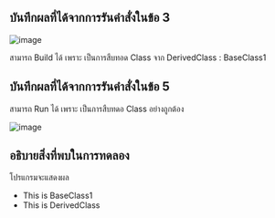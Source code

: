 ## บันทึกผลที่ได้จากการรันคำสั่งในข้อ 3

![image](https://github.com/Phetteepop/03376836-OOP-2566-Lab-08/assets/144197367/44a48c87-a9fc-47ec-a339-34170f140803)


สามารถ Build ได้ เพราะ เป็นการสืบทอด Class จาก  DerivedClass : BaseClass1 

## บันทึกผลที่ได้จากการรันคำสั่งในข้อ 5 

สามารถ Run ได้ เพราะ เป็นการสืบทดอ Class อย่างถูกต้อง 

![image](https://github.com/Phetteepop/03376836-OOP-2566-Lab-08/assets/144197367/4dcb5f76-c11d-4c05-8413-d0aaa04e65b7)


## อธิบายสิ่งที่พบในการทดลอง

โปรแกรมจะแสดงผล 

- This is BaseClass1
- This is DerivedClass
